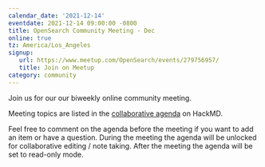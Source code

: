 ```yaml
---
calendar_date: '2021-12-14'
eventdate: 2021-12-14 09:00:00 -0800
title: OpenSearch Community Meeting - Dec
online: true
tz: America/Los_Angeles
signup:
   url: https://www.meetup.com/OpenSearch/events/279756957/
   title: Join on Meetup
category: community
---
```


Join us for our our biweekly online community meeting. 

Meeting topics are listed in the [collaborative agenda](https://hackmd.io/r-HoQFFDTICS-A6SQs4Ynw?both) on HackMD. 

Feel free to comment on the agenda before the meeting if you want to add an item or have a question. 
During the meeting the agenda will be unlocked for collaborative editing / note taking. After the meeting the agenda will be set to read-only mode. 
